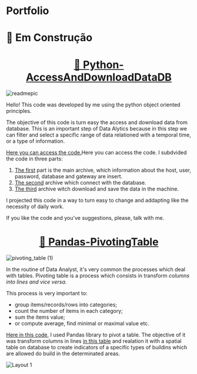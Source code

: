 # Portfolio

# 🚧 Em Construção 



<h1 align="center"><a href="https://github.com/earapanos/Python-AccessAndDownloadDataDB"> 🐍 Python-AccessAndDownloadDataDB </a></h1>

![readmepic](https://github.com/earapanos/Python-AccessAndDownloadDataDB/assets/52800638/686ed269-441c-439b-8625-4cba540dc15b)

Hello! This code was developed by me using the python object oriented principles.

The objective of this code is turn easy the access and download data from database. This is an important step of Data Alytics because in this step we can filter and select a specific range of data relationed with a temporal time, or a type of information.

<a href="https://github.com/earapanos/Python-AccessAndDownloadDataDB/tree/main/access_db">Here you can access the code.</a>Here you can access the code. I subdvided the code in three parts:

1. <a href="https://github.com/earapanos/Python-AccessAndDownloadDataDB/blob/main/access_db/main.py">The first</a> part is the main archive, which information about the host, user, password, database and gateway are insert.
2. <a href="https://github.com/earapanos/Python-AccessAndDownloadDataDB/blob/main/access_db/conectar_db.py">The second</a> archive which connect with the database.
3. <a href="https://github.com/earapanos/Python-AccessAndDownloadDataDB/blob/main/access_db/download_tabela.py">The third</a> archive witch download and save the data in the machine.

I projected this code in a way to turn easy to change and addapting like the necessity of daily work.

If you like the code and you've suggestions, please, talk with me.

<h1 align="center"> <a href="https://github.com/earapanos/Pandas-PivotingTable">🐼 Pandas-PivotingTable </a></h1>

![pivoting_table (1)](https://github.com/earapanos/Pandas-PivotingTable/assets/52800638/bc416ac2-2860-41ed-9aad-f971da4ede7f)

In the routine of Data Analyst, it's very common the processes which deal with tables. Pivoting table is a process which consists in transform *columns into lines and vice versa.*

This process is very important to:

* group items/records/rows into categories;
* count the number of items in each category;
* sum the items value;
* or compute average, find minimal or maximal value etc.

<a href="https://github.com/earapanos/Pandas-PivotingTable/blob/main/pivoting-table.ipynb">Here in this code</a>, I used Pandas library to pivot a table. The objective of it was transform columns in lines <a href="https://github.com/earapanos/Pandas-PivotingTable/blob/main/tabela/zon_usos2_202311301557.csv">in this table</a> and realation it with a spatial table on database to create indicators of a specific types of buildins which are allowed do build in the determinated areas.


![Layout 1](https://github.com/earapanos/Pandas-PivotingTable/assets/52800638/639c5a61-c23c-4881-ba85-0ea15c88ece5)
